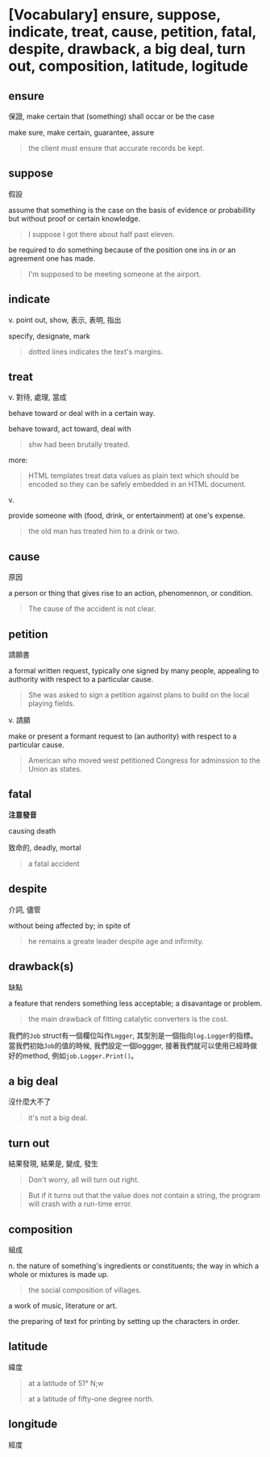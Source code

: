 # [Vocabulary] ensure, suppose, indicate, treat, cause, petition, fatal, despite, drawback, a big deal, turn out, composition, latitude, logitude

## ensure

保證, make certain that (something) shall occar or be the case

make sure, make certain, guarantee, assure

> the client must ensure that accurate records be kept.

## suppose

假設

assume that something is the case on the basis of evidence or probabillity but without proof or certain knowledge.

> I suppose I got there about half past eleven.

be required to do something because of the position one ins in or an agreement one has made.

> I'm supposed to be meeting someone at the airport.

## indicate

v. point out, show, 表示, 表明, 指出

specify, designate, mark

> dotted lines indicates the text's margins.

## treat

v. 對待, 處理, 當成

behave toward or deal with in a certain way.

behave toward, act toward, deal with

> shw had been brutally treated.

more: 

> HTML templates treat data values as plain text which should be encoded so they can be safely embedded in an HTML document.

v.

provide someone with (food, drink, or entertainment) at one's expense.

> the old man has treated him to a drink or two.

## cause

原因

a person or thing that gives rise to an action, phenomennon, or condition.

> The cause of the accident is not clear.

## petition

請願書

a formal written request, typically one signed by many people, appealing to authority with respect to a particular cause.

> She was asked to sign a petition against plans to build on the local playing fields.

v. 請願

make or present a formant request to (an authority) with respect to a particular cause.

> American who moved west petitioned Congress for adminssion to the Union as states.

## fatal

**注意發音** 

causing death

致命的, deadly, mortal

> a fatal accident

## despite

介詞, 儘管

without being affected by; in spite of 

> he remains a greate leader despite age and infirmity.

## drawback(s)

缺點

a feature that renders something less acceptable; a disavantage or problem.

> the main drawback of fitting catalytic converters is the cost.

我們的`Job` struct有一個欄位叫作`Logger`, 其型別是一個指向`log.Logger`的指標。當我們初始`Job`的值的時候, 我們設定一個loggger, 接著我們就可以使用已經時做好的method, 例如`job.Logger.Print()`。
## a big deal 

沒什麼大不了

> it's not a big deal.

## turn out 

結果發現, 結果是, 變成, 發生

> Don't worry, all will turn out right.

> But if it turns out that the value does not contain a string, the program will crash with a run-time error. 

## composition 

組成

n. the nature of something's ingredients or constituents; the way in which a whole or mixtures is made up. 

> the social composition of villages.

a work of music, literature or art. 

the preparing of text for printing by setting up the characters in order. 

## latitude

緯度

> at a latitude of 51° N;w
>
> at a latitude of fifty-one degree north.

## longitude

經度
